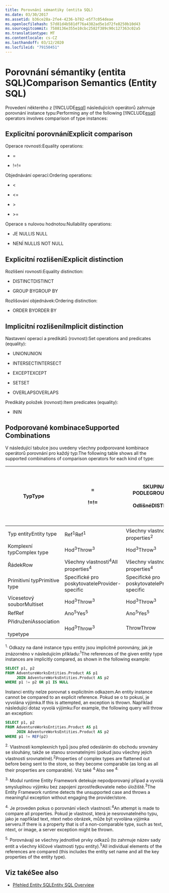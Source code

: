 ```yaml
---
title: Porovnání sémantiky (entita SQL)
ms.date: 03/30/2017
ms.assetid: b36ce28a-2fe4-4236-b782-e5f7c054deae
ms.openlocfilehash: 57d81d4b581df76a4382ad5e1d72fe8250b10d43
ms.sourcegitcommit: 7588136e355e10cbc2582f389c90c127363c02a5
ms.translationtype: MT
ms.contentlocale: cs-CZ
ms.lasthandoff: 03/12/2020
ms.locfileid: "79150451"
---
```

# <a name="comparison-semantics-entity-sql"></a><span data-ttu-id="0dfdb-102">Porovnání sémantiky (entita SQL)</span><span class="sxs-lookup"><span data-stu-id="0dfdb-102">Comparison Semantics (Entity SQL)</span></span>
<span data-ttu-id="0dfdb-103">Provedení některého z [!INCLUDE[esql](../../../../../../includes/esql-md.md)] následujících operátorů zahrnuje porovnání instance typu:</span><span class="sxs-lookup"><span data-stu-id="0dfdb-103">Performing any of the following [!INCLUDE[esql](../../../../../../includes/esql-md.md)] operators involves comparison of type instances:</span></span>  
  
## <a name="explicit-comparison"></a><span data-ttu-id="0dfdb-104">Explicitní porovnání</span><span class="sxs-lookup"><span data-stu-id="0dfdb-104">Explicit comparison</span></span>  
 <span data-ttu-id="0dfdb-105">Operace rovnosti:</span><span class="sxs-lookup"><span data-stu-id="0dfdb-105">Equality operations:</span></span>  
  
- =  
  
- <span data-ttu-id="0dfdb-106">!=</span><span class="sxs-lookup"><span data-stu-id="0dfdb-106">!=</span></span>  
  
 <span data-ttu-id="0dfdb-107">Objednávání operací:</span><span class="sxs-lookup"><span data-stu-id="0dfdb-107">Ordering operations:</span></span>  
  
- <  
  
- \<=  
  
- \>  
  
- \>=  
  
 <span data-ttu-id="0dfdb-108">Operace s nulovou hodnotou:</span><span class="sxs-lookup"><span data-stu-id="0dfdb-108">Nullability operations:</span></span>  
  
- <span data-ttu-id="0dfdb-109">JE NULL</span><span class="sxs-lookup"><span data-stu-id="0dfdb-109">IS NULL</span></span>  
  
- <span data-ttu-id="0dfdb-110">NENÍ NULL</span><span class="sxs-lookup"><span data-stu-id="0dfdb-110">IS NOT NULL</span></span>  
  
## <a name="explicit-distinction"></a><span data-ttu-id="0dfdb-111">Explicitní rozlišení</span><span class="sxs-lookup"><span data-stu-id="0dfdb-111">Explicit distinction</span></span>  
 <span data-ttu-id="0dfdb-112">Rozlišení rovnosti:</span><span class="sxs-lookup"><span data-stu-id="0dfdb-112">Equality distinction:</span></span>  
  
- <span data-ttu-id="0dfdb-113">DISTINCT</span><span class="sxs-lookup"><span data-stu-id="0dfdb-113">DISTINCT</span></span>  
  
- <span data-ttu-id="0dfdb-114">GROUP BY</span><span class="sxs-lookup"><span data-stu-id="0dfdb-114">GROUP BY</span></span>  
  
 <span data-ttu-id="0dfdb-115">Rozlišování objednávek:</span><span class="sxs-lookup"><span data-stu-id="0dfdb-115">Ordering distinction:</span></span>  
  
- <span data-ttu-id="0dfdb-116">ORDER BY</span><span class="sxs-lookup"><span data-stu-id="0dfdb-116">ORDER BY</span></span>  
  
## <a name="implicit-distinction"></a><span data-ttu-id="0dfdb-117">Implicitní rozlišení</span><span class="sxs-lookup"><span data-stu-id="0dfdb-117">Implicit distinction</span></span>  
 <span data-ttu-id="0dfdb-118">Nastavení operací a predikátů (rovnost):</span><span class="sxs-lookup"><span data-stu-id="0dfdb-118">Set operations and predicates (equality):</span></span>  
  
- <span data-ttu-id="0dfdb-119">UNION</span><span class="sxs-lookup"><span data-stu-id="0dfdb-119">UNION</span></span>  
  
- <span data-ttu-id="0dfdb-120">INTERSECT</span><span class="sxs-lookup"><span data-stu-id="0dfdb-120">INTERSECT</span></span>  
  
- <span data-ttu-id="0dfdb-121">EXCEPT</span><span class="sxs-lookup"><span data-stu-id="0dfdb-121">EXCEPT</span></span>  
  
- <span data-ttu-id="0dfdb-122">SET</span><span class="sxs-lookup"><span data-stu-id="0dfdb-122">SET</span></span>  
  
- <span data-ttu-id="0dfdb-123">OVERLAPS</span><span class="sxs-lookup"><span data-stu-id="0dfdb-123">OVERLAPS</span></span>  
  
 <span data-ttu-id="0dfdb-124">Predikáty položek (rovnost):</span><span class="sxs-lookup"><span data-stu-id="0dfdb-124">Item predicates (equality):</span></span>  
  
- <span data-ttu-id="0dfdb-125">IN</span><span class="sxs-lookup"><span data-stu-id="0dfdb-125">IN</span></span>  
  
## <a name="supported-combinations"></a><span data-ttu-id="0dfdb-126">Podporované kombinace</span><span class="sxs-lookup"><span data-stu-id="0dfdb-126">Supported Combinations</span></span>  
 <span data-ttu-id="0dfdb-127">V následující tabulce jsou uvedeny všechny podporované kombinace operátorů porovnání pro každý typ:</span><span class="sxs-lookup"><span data-stu-id="0dfdb-127">The following table shows all the supported combinations of comparison operators for each kind of type:</span></span>  
  
|<span data-ttu-id="0dfdb-128">**Typ**</span><span class="sxs-lookup"><span data-stu-id="0dfdb-128">**Type**</span></span>|**=**<br /><br /> <span data-ttu-id="0dfdb-129">**!=**</span><span class="sxs-lookup"><span data-stu-id="0dfdb-129">**!=**</span></span>|<span data-ttu-id="0dfdb-130">**SKUPINA PODLE**</span><span class="sxs-lookup"><span data-stu-id="0dfdb-130">**GROUP BY**</span></span><br /><br /> <span data-ttu-id="0dfdb-131">**Odlišné**</span><span class="sxs-lookup"><span data-stu-id="0dfdb-131">**DISTINCT**</span></span>|<span data-ttu-id="0dfdb-132">**Unie**</span><span class="sxs-lookup"><span data-stu-id="0dfdb-132">**UNION**</span></span><br /><br /> <span data-ttu-id="0dfdb-133">**INTERSECT**</span><span class="sxs-lookup"><span data-stu-id="0dfdb-133">**INTERSECT**</span></span><br /><br /> <span data-ttu-id="0dfdb-134">**EXCEPT**</span><span class="sxs-lookup"><span data-stu-id="0dfdb-134">**EXCEPT**</span></span><br /><br /> <span data-ttu-id="0dfdb-135">**Nastavit**</span><span class="sxs-lookup"><span data-stu-id="0dfdb-135">**SET**</span></span><br /><br /> <span data-ttu-id="0dfdb-136">**OVERLAPS**</span><span class="sxs-lookup"><span data-stu-id="0dfdb-136">**OVERLAPS**</span></span>|<span data-ttu-id="0dfdb-137">**In**</span><span class="sxs-lookup"><span data-stu-id="0dfdb-137">**IN**</span></span>|<span data-ttu-id="0dfdb-138">**< <=**</span><span class="sxs-lookup"><span data-stu-id="0dfdb-138">**<   <=**</span></span><br /><br /> <span data-ttu-id="0dfdb-139">**> >=**</span><span class="sxs-lookup"><span data-stu-id="0dfdb-139">**>   >=**</span></span>|<span data-ttu-id="0dfdb-140">**ORDER BY**</span><span class="sxs-lookup"><span data-stu-id="0dfdb-140">**ORDER BY**</span></span>|<span data-ttu-id="0dfdb-141">**JE NULL**</span><span class="sxs-lookup"><span data-stu-id="0dfdb-141">**IS NULL**</span></span><br /><br /> <span data-ttu-id="0dfdb-142">**NENÍ NULL**</span><span class="sxs-lookup"><span data-stu-id="0dfdb-142">**IS NOT NULL**</span></span>|  
|-|-|-|-|-|-|-|-|  
|<span data-ttu-id="0dfdb-143">Typ entity</span><span class="sxs-lookup"><span data-stu-id="0dfdb-143">Entity type</span></span>|<span data-ttu-id="0dfdb-144">Ref<sup>1</sup></span><span class="sxs-lookup"><span data-stu-id="0dfdb-144">Ref<sup>1</sup></span></span>|<span data-ttu-id="0dfdb-145">Všechny vlastnosti<sup>2</sup></span><span class="sxs-lookup"><span data-stu-id="0dfdb-145">All properties<sup>2</sup></span></span>|<span data-ttu-id="0dfdb-146">Všechny vlastnosti<sup>2</sup></span><span class="sxs-lookup"><span data-stu-id="0dfdb-146">All properties<sup>2</sup></span></span>|<span data-ttu-id="0dfdb-147">Všechny vlastnosti<sup>2</sup></span><span class="sxs-lookup"><span data-stu-id="0dfdb-147">All properties<sup>2</sup></span></span>|<span data-ttu-id="0dfdb-148">Hod<sup>3</sup></span><span class="sxs-lookup"><span data-stu-id="0dfdb-148">Throw<sup>3</sup></span></span>|<span data-ttu-id="0dfdb-149">Hod<sup>3</sup></span><span class="sxs-lookup"><span data-stu-id="0dfdb-149">Throw<sup>3</sup></span></span>|<span data-ttu-id="0dfdb-150">Ref<sup>1</sup></span><span class="sxs-lookup"><span data-stu-id="0dfdb-150">Ref<sup>1</sup></span></span>|  
|<span data-ttu-id="0dfdb-151">Komplexní typ</span><span class="sxs-lookup"><span data-stu-id="0dfdb-151">Complex type</span></span>|<span data-ttu-id="0dfdb-152">Hod<sup>3</sup></span><span class="sxs-lookup"><span data-stu-id="0dfdb-152">Throw<sup>3</sup></span></span>|<span data-ttu-id="0dfdb-153">Hod<sup>3</sup></span><span class="sxs-lookup"><span data-stu-id="0dfdb-153">Throw<sup>3</sup></span></span>|<span data-ttu-id="0dfdb-154">Hod<sup>3</sup></span><span class="sxs-lookup"><span data-stu-id="0dfdb-154">Throw<sup>3</sup></span></span>|<span data-ttu-id="0dfdb-155">Hod<sup>3</sup></span><span class="sxs-lookup"><span data-stu-id="0dfdb-155">Throw<sup>3</sup></span></span>|<span data-ttu-id="0dfdb-156">Hod<sup>3</sup></span><span class="sxs-lookup"><span data-stu-id="0dfdb-156">Throw<sup>3</sup></span></span>|<span data-ttu-id="0dfdb-157">Hod<sup>3</sup></span><span class="sxs-lookup"><span data-stu-id="0dfdb-157">Throw<sup>3</sup></span></span>|<span data-ttu-id="0dfdb-158">Hod<sup>3</sup></span><span class="sxs-lookup"><span data-stu-id="0dfdb-158">Throw<sup>3</sup></span></span>|  
|<span data-ttu-id="0dfdb-159">Řádek</span><span class="sxs-lookup"><span data-stu-id="0dfdb-159">Row</span></span>|<span data-ttu-id="0dfdb-160">Všechny vlastnosti<sup>4</sup></span><span class="sxs-lookup"><span data-stu-id="0dfdb-160">All properties<sup>4</sup></span></span>|<span data-ttu-id="0dfdb-161">Všechny vlastnosti<sup>4</sup></span><span class="sxs-lookup"><span data-stu-id="0dfdb-161">All properties<sup>4</sup></span></span>|<span data-ttu-id="0dfdb-162">Všechny vlastnosti<sup>4</sup></span><span class="sxs-lookup"><span data-stu-id="0dfdb-162">All properties<sup>4</sup></span></span>|<span data-ttu-id="0dfdb-163">Hod<sup>3</sup></span><span class="sxs-lookup"><span data-stu-id="0dfdb-163">Throw<sup>3</sup></span></span>|<span data-ttu-id="0dfdb-164">Hod<sup>3</sup></span><span class="sxs-lookup"><span data-stu-id="0dfdb-164">Throw<sup>3</sup></span></span>|<span data-ttu-id="0dfdb-165">Všechny vlastnosti<sup>4</sup></span><span class="sxs-lookup"><span data-stu-id="0dfdb-165">All properties<sup>4</sup></span></span>|<span data-ttu-id="0dfdb-166">Hod<sup>3</sup></span><span class="sxs-lookup"><span data-stu-id="0dfdb-166">Throw<sup>3</sup></span></span>|  
|<span data-ttu-id="0dfdb-167">Primitivní typ</span><span class="sxs-lookup"><span data-stu-id="0dfdb-167">Primitive type</span></span>|<span data-ttu-id="0dfdb-168">Specifické pro poskytovatele</span><span class="sxs-lookup"><span data-stu-id="0dfdb-168">Provider-specific</span></span>|<span data-ttu-id="0dfdb-169">Specifické pro poskytovatele</span><span class="sxs-lookup"><span data-stu-id="0dfdb-169">Provider-specific</span></span>|<span data-ttu-id="0dfdb-170">Specifické pro poskytovatele</span><span class="sxs-lookup"><span data-stu-id="0dfdb-170">Provider-specific</span></span>|<span data-ttu-id="0dfdb-171">Specifické pro poskytovatele</span><span class="sxs-lookup"><span data-stu-id="0dfdb-171">Provider-specific</span></span>|<span data-ttu-id="0dfdb-172">Specifické pro poskytovatele</span><span class="sxs-lookup"><span data-stu-id="0dfdb-172">Provider-specific</span></span>|<span data-ttu-id="0dfdb-173">Specifické pro poskytovatele</span><span class="sxs-lookup"><span data-stu-id="0dfdb-173">Provider-specific</span></span>|<span data-ttu-id="0dfdb-174">Specifické pro poskytovatele</span><span class="sxs-lookup"><span data-stu-id="0dfdb-174">Provider-specific</span></span>|  
|<span data-ttu-id="0dfdb-175">Vícesetový soubor</span><span class="sxs-lookup"><span data-stu-id="0dfdb-175">Multiset</span></span>|<span data-ttu-id="0dfdb-176">Hod<sup>3</sup></span><span class="sxs-lookup"><span data-stu-id="0dfdb-176">Throw<sup>3</sup></span></span>|<span data-ttu-id="0dfdb-177">Hod<sup>3</sup></span><span class="sxs-lookup"><span data-stu-id="0dfdb-177">Throw<sup>3</sup></span></span>|<span data-ttu-id="0dfdb-178">Hod<sup>3</sup></span><span class="sxs-lookup"><span data-stu-id="0dfdb-178">Throw<sup>3</sup></span></span>|<span data-ttu-id="0dfdb-179">Hod<sup>3</sup></span><span class="sxs-lookup"><span data-stu-id="0dfdb-179">Throw<sup>3</sup></span></span>|<span data-ttu-id="0dfdb-180">Hod<sup>3</sup></span><span class="sxs-lookup"><span data-stu-id="0dfdb-180">Throw<sup>3</sup></span></span>|<span data-ttu-id="0dfdb-181">Hod<sup>3</sup></span><span class="sxs-lookup"><span data-stu-id="0dfdb-181">Throw<sup>3</sup></span></span>|<span data-ttu-id="0dfdb-182">Hod<sup>3</sup></span><span class="sxs-lookup"><span data-stu-id="0dfdb-182">Throw<sup>3</sup></span></span>|  
|<span data-ttu-id="0dfdb-183">Ref</span><span class="sxs-lookup"><span data-stu-id="0dfdb-183">Ref</span></span>|<span data-ttu-id="0dfdb-184">Ano<sup>5</sup></span><span class="sxs-lookup"><span data-stu-id="0dfdb-184">Yes<sup>5</sup></span></span>|<span data-ttu-id="0dfdb-185">Ano<sup>5</sup></span><span class="sxs-lookup"><span data-stu-id="0dfdb-185">Yes<sup>5</sup></span></span>|<span data-ttu-id="0dfdb-186">Ano<sup>5</sup></span><span class="sxs-lookup"><span data-stu-id="0dfdb-186">Yes<sup>5</sup></span></span>|<span data-ttu-id="0dfdb-187">Ano<sup>5</sup></span><span class="sxs-lookup"><span data-stu-id="0dfdb-187">Yes<sup>5</sup></span></span>|<span data-ttu-id="0dfdb-188">Throw</span><span class="sxs-lookup"><span data-stu-id="0dfdb-188">Throw</span></span>|<span data-ttu-id="0dfdb-189">Throw</span><span class="sxs-lookup"><span data-stu-id="0dfdb-189">Throw</span></span>|<span data-ttu-id="0dfdb-190">Ano<sup>5</sup></span><span class="sxs-lookup"><span data-stu-id="0dfdb-190">Yes<sup>5</sup></span></span>|  
|<span data-ttu-id="0dfdb-191">Přidružení</span><span class="sxs-lookup"><span data-stu-id="0dfdb-191">Association</span></span><br /><br /> <span data-ttu-id="0dfdb-192">type</span><span class="sxs-lookup"><span data-stu-id="0dfdb-192">type</span></span>|<span data-ttu-id="0dfdb-193">Hod<sup>3</sup></span><span class="sxs-lookup"><span data-stu-id="0dfdb-193">Throw<sup>3</sup></span></span>|<span data-ttu-id="0dfdb-194">Throw</span><span class="sxs-lookup"><span data-stu-id="0dfdb-194">Throw</span></span>|<span data-ttu-id="0dfdb-195">Throw</span><span class="sxs-lookup"><span data-stu-id="0dfdb-195">Throw</span></span>|<span data-ttu-id="0dfdb-196">Throw</span><span class="sxs-lookup"><span data-stu-id="0dfdb-196">Throw</span></span>|<span data-ttu-id="0dfdb-197">Hod<sup>3</sup></span><span class="sxs-lookup"><span data-stu-id="0dfdb-197">Throw<sup>3</sup></span></span>|<span data-ttu-id="0dfdb-198">Hod<sup>3</sup></span><span class="sxs-lookup"><span data-stu-id="0dfdb-198">Throw<sup>3</sup></span></span>|<span data-ttu-id="0dfdb-199">Hod<sup>3</sup></span><span class="sxs-lookup"><span data-stu-id="0dfdb-199">Throw<sup>3</sup></span></span>|  
  
 <span data-ttu-id="0dfdb-200"><sup>1.</sup> Odkazy na dané instance typu entity jsou implicitně porovnány, jak je znázorněno v následujícím příkladu:</span><span class="sxs-lookup"><span data-stu-id="0dfdb-200"><sup>1</sup>The references of the given entity type instances are implicitly compared, as shown in the following example:</span></span>  
  
```sql  
SELECT p1, p2
FROM AdventureWorksEntities.Product AS p1
     JOIN AdventureWorksEntities.Product AS p2
WHERE p1 != p2 OR p1 IS NULL  
```  
  
 <span data-ttu-id="0dfdb-201">Instanci entity nelze porovnat s explicitním odkazem.</span><span class="sxs-lookup"><span data-stu-id="0dfdb-201">An entity instance cannot be compared to an explicit reference.</span></span> <span data-ttu-id="0dfdb-202">Pokud se o to pokusí, je vyvolána výjimka.</span><span class="sxs-lookup"><span data-stu-id="0dfdb-202">If this is attempted, an exception is thrown.</span></span> <span data-ttu-id="0dfdb-203">Například následující dotaz vyvolá výjimku:</span><span class="sxs-lookup"><span data-stu-id="0dfdb-203">For example, the following query will throw an exception:</span></span>  
  
```sql  
SELECT p1, p2
FROM AdventureWorksEntities.Product AS p1
     JOIN AdventureWorksEntities.Product AS p2
WHERE p1 != REF(p2)  
```  
  
 <span data-ttu-id="0dfdb-204"><sup>2.</sup> Vlastnosti komplexních typů jsou před odesláním do obchodu srovnány se slouhány, takže se stanou srovnatelnými (pokud jsou všechny jejich vlastnosti srovnatelné).</span><span class="sxs-lookup"><span data-stu-id="0dfdb-204"><sup>2</sup>Properties of complex types are flattened out before being sent to the store, so they become comparable (as long as all their properties are comparable).</span></span> <span data-ttu-id="0dfdb-205">Viz také <sup>4.</sup></span><span class="sxs-lookup"><span data-stu-id="0dfdb-205">Also see <sup>4.</sup></span></span>  
  
 <span data-ttu-id="0dfdb-206"><sup>3.</sup> Modul runtime Entity Framework detekuje nepodporovaný případ a vyvolá smysluplnou výjimku bez zapojení zprostředkovatele nebo úložiště.</span><span class="sxs-lookup"><span data-stu-id="0dfdb-206"><sup>3</sup>The Entity Framework runtime detects the unsupported case and throws a meaningful exception without engaging the provider/store.</span></span>  
  
 <span data-ttu-id="0dfdb-207"><sup>4.</sup> Je proveden pokus o porovnání všech vlastností.</span><span class="sxs-lookup"><span data-stu-id="0dfdb-207"><sup>4</sup>An attempt is made to compare all properties.</span></span> <span data-ttu-id="0dfdb-208">Pokud je vlastnost, která je nesrovnatelného typu, jako je například text, ntext nebo obrázek, může být vyvolána výjimka serveru.</span><span class="sxs-lookup"><span data-stu-id="0dfdb-208">If there is a property that is of a non-comparable type, such as text, ntext, or image, a server exception might be thrown.</span></span>  
  
 <span data-ttu-id="0dfdb-209"><sup>5.</sup> Porovnávají se všechny jednotlivé prvky odkazů (to zahrnuje název sady entit a všechny klíčové vlastnosti typu entity).</span><span class="sxs-lookup"><span data-stu-id="0dfdb-209"><sup>5</sup>All individual elements of the references are compared (this includes the entity set name and all the key properties of the entity type).</span></span>  
  
## <a name="see-also"></a><span data-ttu-id="0dfdb-210">Viz také</span><span class="sxs-lookup"><span data-stu-id="0dfdb-210">See also</span></span>

- [<span data-ttu-id="0dfdb-211">Přehled Entity SQL</span><span class="sxs-lookup"><span data-stu-id="0dfdb-211">Entity SQL Overview</span></span>](entity-sql-overview.md)
